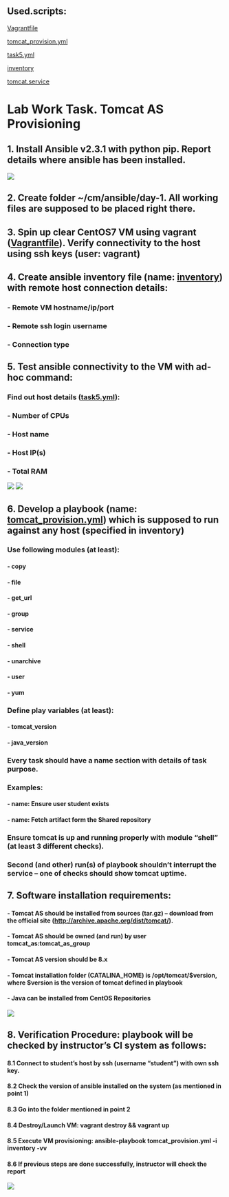 ## Used.scripts:

[Vagrantfile](Vagrantfile)

[tomcat_provision.yml](tomcat_provision.yml)

[task5.yml](task5.yml)

[inventory](inventory)

[tomcat.service](tomcat.service)


#  Lab Work Task. Tomcat AS Provisioning

## 1. Install Ansible v2.3.1 with python pip. Report details where ansible has been installed.


<img src="pictures/1.png">

## 2. Create folder ~/cm/ansible/day-1. All working files are supposed to be placed right there.

## 3. Spin up clear CentOS7 VM using vagrant ([Vagrantfile](Vagrantfile)). Verify connectivity to the host using ssh keys (user: vagrant)

## 4. Create ansible inventory file (name: [inventory](inventory)) with remote host connection details:
### - Remote VM hostname/ip/port
### - Remote ssh login username
### - Connection type

## 5. Test ansible connectivity to the VM with ad-hoc command: 


### Find out host details ([task5.yml](task5.yml)):

### - Number of CPUs

### - Host name

### - Host IP(s)

### - Total RAM

<img src="pictures/2.png">

<img src="pictures/6.png">

## 6. Develop a playbook (name: [tomcat_provision.yml](tomcat_provision.yml)) which is supposed to run against any host (specified in inventory)
### Use following modules (at least):
#### - copy
#### - file
#### - get_url
#### - group
#### - service
#### - shell
#### - unarchive
#### - user
#### - yum
### Define play variables (at least):
#### - tomcat_version
#### - java_version
### Every task should have a name section with details of task purpose.
### Examples:
#### - name: Ensure user student exists
#### - name: Fetch artifact form the Shared repository
### Ensure tomcat is up and running properly with module “shell” (at least 3 different checks).
### Second (and other) run(s) of playbook shouldn’t interrupt the service – one of checks should show tomcat uptime.


## 7. Software installation requirements:
#### - Tomcat AS should be installed from sources (tar.gz) – download from the official site (http://archive.apache.org/dist/tomcat/).
#### - Tomcat AS should be owned (and run) by user tomcat_as:tomcat_as_group
#### - Tomcat AS version should be 8.x
#### - Tomcat installation folder (CATALINA_HOME) is /opt/tomcat/$version, where $version is the version of tomcat defined in playbook
#### - Java can be installed from CentOS Repositories

<img src="pictures/3.png">


## 8. Verification Procedure: playbook will be checked by instructor’s CI system as follows:
#### 8.1 Connect to student’s host by ssh (username “student”) with own ssh key.
#### 8.2 Check the version of ansible installed on the system (as mentioned in point 1)
#### 8.3 Go into the folder mentioned in point 2
#### 8.4 Destroy/Launch VM: vagrant destroy && vagrant up
#### 8.5 Execute VM provisioning: ansible-playbook tomcat_provision.yml -i inventory -vv 
#### 8.6 If previous steps are done successfully, instructor will check the report

<img src="pictures/4.png">
